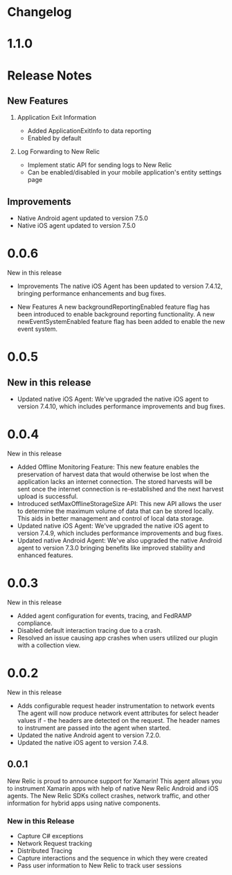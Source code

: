 # Changelog

# 1.1.0
# Release Notes

## New Features

1. Application Exit Information
    - Added ApplicationExitInfo to data reporting
    - Enabled by default

2. Log Forwarding to New Relic
    - Implement static API for sending logs to New Relic
    - Can be enabled/disabled in your mobile application's entity settings page

## Improvements

- Native Android agent updated to version 7.5.0
- Native iOS agent updated to version 7.5.0

# 0.0.6
New in this release

* Improvements
The native iOS Agent has been updated to version 7.4.12, bringing performance enhancements and bug fixes.

* New Features
A new backgroundReportingEnabled feature flag has been introduced to enable background reporting functionality. 
A new newEventSystemEnabled feature flag has been added to enable the new event system.

# 0.0.5
New in this release
- 
- Updated native iOS Agent: We've upgraded the native iOS agent to version 7.4.10, which includes performance improvements and bug fixes.


# 0.0.4
New in this release

- Added Offline Monitoring Feature: This new feature enables the preservation of harvest data that would otherwise be lost when the application lacks an internet connection. The stored harvests will be sent once the internet connection is re-established and the next harvest upload is successful.
- Introduced setMaxOfflineStorageSize API: This new API allows the user to determine the maximum volume of data that can be stored locally. This aids in better management and control of local data storage.
- Updated native iOS Agent: We've upgraded the native iOS agent to version 7.4.9, which includes performance improvements and bug fixes.
- Updated native Android Agent: We've also upgraded the native Android agent to version 7.3.0 bringing benefits like improved stability and enhanced features.


# 0.0.3
New in this release
- Added agent configuration for events, tracing, and FedRAMP compliance.
- Disabled default interaction tracing due to a crash.
- Resolved an issue causing app crashes when users utilized our plugin with a collection view.

# 0.0.2
New in this release
- Adds configurable request header instrumentation to network events The agent will now produce network event attributes for select header values if - the headers are detected on the request. The header names to instrument are passed into the agent when started.
- Updated the native Android agent to version 7.2.0.
- Updated the native iOS agent to version 7.4.8.

## 0.0.1
New Relic is proud to announce support for Xamarin!
This agent allows you to instrument Xamarin apps with help of native New Relic Android and iOS agents. The New Relic SDKs collect crashes, network traffic, and other information for hybrid apps using native components.

### New in this Release
* Capture C# exceptions
* Network Request tracking
* Distributed Tracing
* Capture interactions and the sequence in which they were created
* Pass user information to New Relic to track user sessions